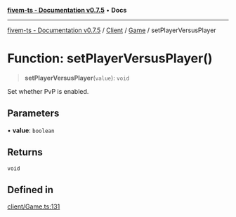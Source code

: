 [**fivem-ts - Documentation v0.7.5**](../../../../../README.md) • **Docs**

***

[fivem-ts - Documentation v0.7.5](../../../../../README.md) / [Client](../../../README.md) / [Game](../README.md) / setPlayerVersusPlayer

# Function: setPlayerVersusPlayer()

> **setPlayerVersusPlayer**(`value`): `void`

Set whether PvP is enabled.

## Parameters

• **value**: `boolean`

## Returns

`void`

## Defined in

[client/Game.ts:131](https://github.com/Purpose-Dev/fivem-ts/blob/main/src/client/Game.ts#L131)
